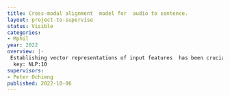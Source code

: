 ```yaml
---
title: Cross-modal alignment  model for  audio to sentence.
layout: project-to-supervise
status: Visible
categories:
- Mphil
year: 2022
overview: |-
 Establishing vector representations of input features  has been crucial to the success of machine learning especially natural language processing [1], [2], [3]. The vector representations( embeddings) are always exploited in downstream tasks such as machine translation where the intuition is that words appearing in similar context  should generate similar word embeddings hence should be aligned. The idea of similar words generating similar representation has been extended to cross-lingual alignment[4], [5], [6], [7]. It has been exploited to perform machine translation between two different languages without any annotated dataset linking these languages. This is due to the discovery that similar words from different languages  share similar structures in a continuous  word embedding space. This eliminates the need for a large parallel training corpus to train NMT systems. Works in [8] extends this  concept to perform cross-modal alignment between  text and  audio   where audio segments are aligned to words with similar embeddings in a joint continuous embedding space. This is helpful to generate audio transcription without any transcribed dataset to train the transcription model. For low resource languages this is crucial.  Despite this remarkable results reported by [8]. While the word based  generation from audio may appear natural for speech, it is still not clear how to chunk speech audio in a lengths that correctly generates words. It  is also slow to generate slow. This project proposes an audio to sentence generation as opposed to existing  audio to word generation. Can we develop a  model where a  whole sentence is generated at once based on a given chunk of  speech. Basically can cross-modal alignment be developed where an audio chunk and a  sentence share a continuous embedding space.  Will this speed up transcription of a recorded speech ?  will the long dependencies within the sentence level audio chunks affect the quality of transcription. How can we effectively identify sentences boundaries  with a given audio ?. In this project we will utilize the dataset exploited in [8].
  key: NLP:10
supervisors:
- Peter Ochieng
published: 2022-10-06
---
```



